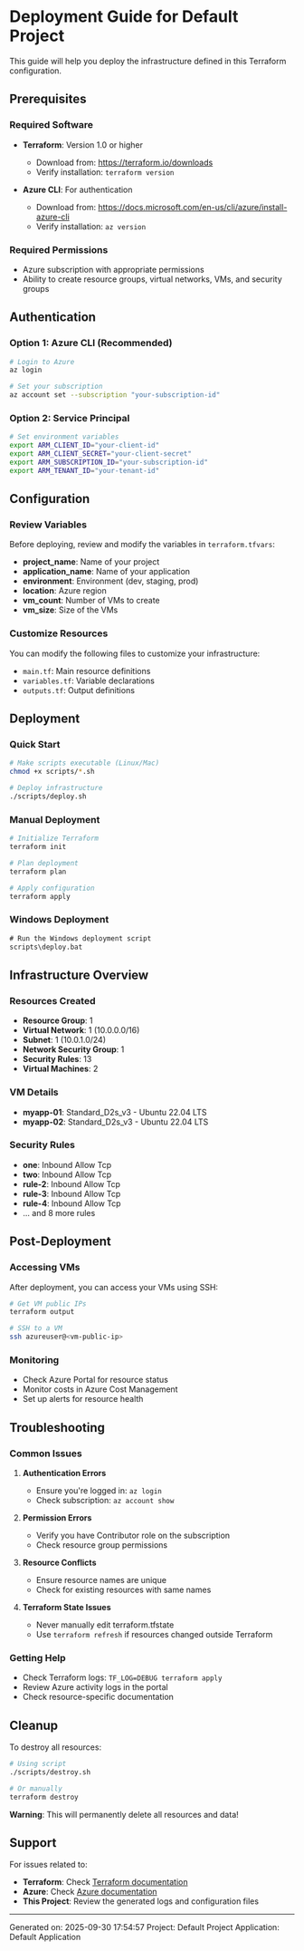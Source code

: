 # Deployment Guide for Default Project

This guide will help you deploy the infrastructure defined in this Terraform configuration.

## Prerequisites

### Required Software
- **Terraform**: Version 1.0 or higher
  - Download from: https://terraform.io/downloads
  - Verify installation: `terraform version`

- **Azure CLI**: For authentication
  - Download from: https://docs.microsoft.com/en-us/cli/azure/install-azure-cli
  - Verify installation: `az version`

### Required Permissions
- Azure subscription with appropriate permissions
- Ability to create resource groups, virtual networks, VMs, and security groups

## Authentication

### Option 1: Azure CLI (Recommended)
```bash
# Login to Azure
az login

# Set your subscription
az account set --subscription "your-subscription-id"
```

### Option 2: Service Principal
```bash
# Set environment variables
export ARM_CLIENT_ID="your-client-id"
export ARM_CLIENT_SECRET="your-client-secret"
export ARM_SUBSCRIPTION_ID="your-subscription-id"
export ARM_TENANT_ID="your-tenant-id"
```

## Configuration

### Review Variables
Before deploying, review and modify the variables in `terraform.tfvars`:

- **project_name**: Name of your project
- **application_name**: Name of your application
- **environment**: Environment (dev, staging, prod)
- **location**: Azure region
- **vm_count**: Number of VMs to create
- **vm_size**: Size of the VMs

### Customize Resources
You can modify the following files to customize your infrastructure:
- `main.tf`: Main resource definitions
- `variables.tf`: Variable declarations
- `outputs.tf`: Output definitions

## Deployment

### Quick Start
```bash
# Make scripts executable (Linux/Mac)
chmod +x scripts/*.sh

# Deploy infrastructure
./scripts/deploy.sh
```

### Manual Deployment
```bash
# Initialize Terraform
terraform init

# Plan deployment
terraform plan

# Apply configuration
terraform apply
```

### Windows Deployment
```cmd
# Run the Windows deployment script
scripts\deploy.bat
```

## Infrastructure Overview

### Resources Created
- **Resource Group**: 1
- **Virtual Network**: 1 (10.0.0.0/16)
- **Subnet**: 1 (10.0.1.0/24)
- **Network Security Group**: 1
- **Security Rules**: 13
- **Virtual Machines**: 2

### VM Details
- **myapp-01**: Standard_D2s_v3 - Ubuntu 22.04 LTS
- **myapp-02**: Standard_D2s_v3 - Ubuntu 22.04 LTS

### Security Rules
- **one**: Inbound Allow Tcp
- **two**: Inbound Allow Tcp
- **rule-2**: Inbound Allow Tcp
- **rule-3**: Inbound Allow Tcp
- **rule-4**: Inbound Allow Tcp
- ... and 8 more rules

## Post-Deployment

### Accessing VMs
After deployment, you can access your VMs using SSH:

```bash
# Get VM public IPs
terraform output

# SSH to a VM
ssh azureuser@<vm-public-ip>
```

### Monitoring
- Check Azure Portal for resource status
- Monitor costs in Azure Cost Management
- Set up alerts for resource health

## Troubleshooting

### Common Issues

1. **Authentication Errors**
   - Ensure you're logged in: `az login`
   - Check subscription: `az account show`

2. **Permission Errors**
   - Verify you have Contributor role on the subscription
   - Check resource group permissions

3. **Resource Conflicts**
   - Ensure resource names are unique
   - Check for existing resources with same names

4. **Terraform State Issues**
   - Never manually edit terraform.tfstate
   - Use `terraform refresh` if resources changed outside Terraform

### Getting Help
- Check Terraform logs: `TF_LOG=DEBUG terraform apply`
- Review Azure activity logs in the portal
- Check resource-specific documentation

## Cleanup

To destroy all resources:

```bash
# Using script
./scripts/destroy.sh

# Or manually
terraform destroy
```

**Warning**: This will permanently delete all resources and data!

## Support

For issues related to:
- **Terraform**: Check [Terraform documentation](https://terraform.io/docs)
- **Azure**: Check [Azure documentation](https://docs.microsoft.com/azure)
- **This Project**: Review the generated logs and configuration files

---
Generated on: 2025-09-30 17:54:57
Project: Default Project
Application: Default Application
